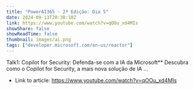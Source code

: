 ```yaml
---
title: "PowerAI365 - 2ª Edição: Dia 5"
date: 2024-09-13T20:38:10Z
link: https://www.youtube.com/watch?v=qOOu_xd4MIs
showShare: false
showReadTime: false
thumbnail: images/ai.png
tags: ["developer.microsoft.com/en-us/reactor"]
---
```

Talk1: Copilot for Security: Defenda-se com a IA da Microsoft** Descubra como o Copilot for Security, a mais nova solução de IA ...

- Link to article: https://www.youtube.com/watch?v=qOOu_xd4MIs